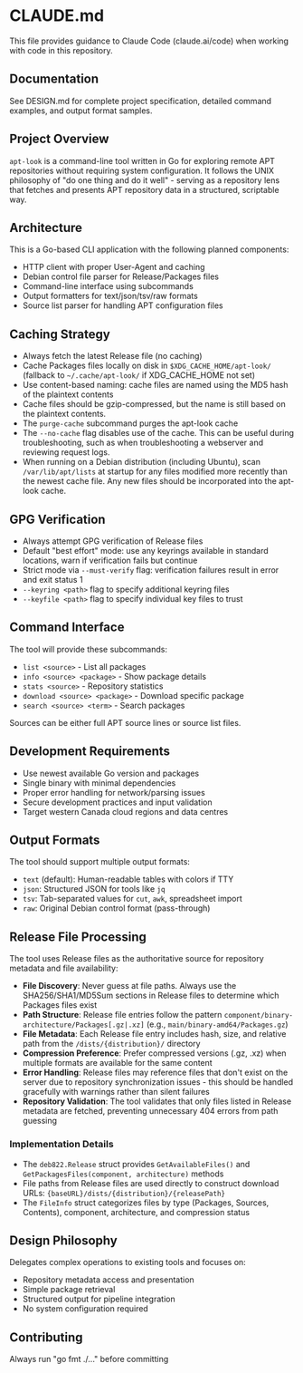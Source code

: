 # CLAUDE.md

This file provides guidance to Claude Code (claude.ai/code) when working with code in this repository.

## Documentation

See DESIGN.md for complete project specification, detailed command examples, and output format samples.

## Project Overview

`apt-look` is a command-line tool written in Go for exploring remote APT repositories without requiring system configuration. It follows the UNIX philosophy of "do one thing and do it well" - serving as a repository lens that fetches and presents APT repository data in a structured, scriptable way.

## Architecture

This is a Go-based CLI application with the following planned components:
- HTTP client with proper User-Agent and caching
- Debian control file parser for Release/Packages files  
- Command-line interface using subcommands
- Output formatters for text/json/tsv/raw formats
- Source list parser for handling APT configuration files

## Caching Strategy

- Always fetch the latest Release file (no caching)
- Cache Packages files locally on disk in `$XDG_CACHE_HOME/apt-look/` (fallback to `~/.cache/apt-look/` if XDG_CACHE_HOME not set)
- Use content-based naming: cache files are named using the MD5 hash of the plaintext contents
- Cache files should be gzip-compressed, but the name is still based on the plaintext contents.
- The `purge-cache` subcommand purges the apt-look cache
- The `--no-cache` flag disables use of the cache. This can be useful during troubleshooting, such as when troubleshooting a webserver and reviewing request logs. 
- When running on a Debian distribution (including Ubuntu), scan `/var/lib/apt/lists` at startup for any files modified more recently than the newest cache file. Any new files should be incorporated into the apt-look cache.

## GPG Verification

- Always attempt GPG verification of Release files
- Default "best effort" mode: use any keyrings available in standard locations, warn if verification fails but continue
- Strict mode via `--must-verify` flag: verification failures result in error and exit status 1
- `--keyring <path>` flag to specify additional keyring files
- `--keyfile <path>` flag to specify individual key files to trust

## Command Interface

The tool will provide these subcommands:
- `list <source>` - List all packages
- `info <source> <package>` - Show package details  
- `stats <source>` - Repository statistics
- `download <source> <package>` - Download specific package
- `search <source> <term>` - Search packages

Sources can be either full APT source lines or source list files.

## Development Requirements

- Use newest available Go version and packages
- Single binary with minimal dependencies
- Proper error handling for network/parsing issues
- Secure development practices and input validation
- Target western Canada cloud regions and data centres

## Output Formats

The tool should support multiple output formats:
- `text` (default): Human-readable tables with colors if TTY
- `json`: Structured JSON for tools like `jq`
- `tsv`: Tab-separated values for `cut`, `awk`, spreadsheet import  
- `raw`: Original Debian control format (pass-through)

## Release File Processing

The tool uses Release files as the authoritative source for repository metadata and file availability:

- **File Discovery**: Never guess at file paths. Always use the SHA256/SHA1/MD5Sum sections in Release files to determine which Packages files exist
- **Path Structure**: Release file entries follow the pattern `component/binary-architecture/Packages[.gz|.xz]` (e.g., `main/binary-amd64/Packages.gz`)
- **File Metadata**: Each Release file entry includes hash, size, and relative path from the `/dists/{distribution}/` directory
- **Compression Preference**: Prefer compressed versions (.gz, .xz) when multiple formats are available for the same content
- **Error Handling**: Release files may reference files that don't exist on the server due to repository synchronization issues - this should be handled gracefully with warnings rather than silent failures
- **Repository Validation**: The tool validates that only files listed in Release metadata are fetched, preventing unnecessary 404 errors from path guessing

### Implementation Details

- The `deb822.Release` struct provides `GetAvailableFiles()` and `GetPackagesFiles(component, architecture)` methods
- File paths from Release files are used directly to construct download URLs: `{baseURL}/dists/{distribution}/{releasePath}`
- The `FileInfo` struct categorizes files by type (Packages, Sources, Contents), component, architecture, and compression status

## Design Philosophy

Delegates complex operations to existing tools and focuses on:
- Repository metadata access and presentation
- Simple package retrieval
- Structured output for pipeline integration
- No system configuration required

## Contributing

Always run "go fmt ./..." before committing
